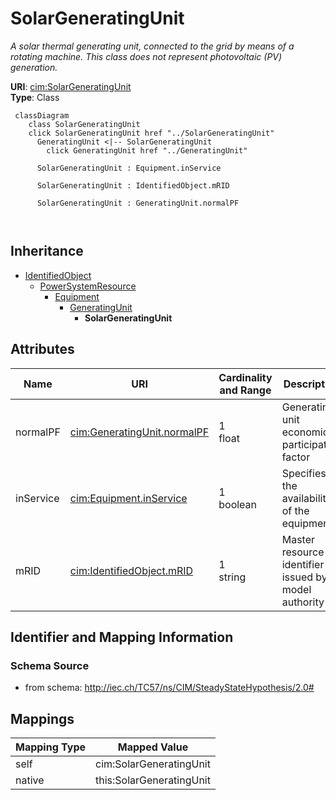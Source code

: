 # SolarGeneratingUnit


_A solar thermal generating unit, connected to the grid by means of a rotating machine.  This class does not represent photovoltaic (PV) generation._





**URI**: [cim:SolarGeneratingUnit](http://iec.ch/TC57/CIM100#SolarGeneratingUnit)<br />
**Type**: Class




```mermaid
 classDiagram
    class SolarGeneratingUnit
    click SolarGeneratingUnit href "../SolarGeneratingUnit"
      GeneratingUnit <|-- SolarGeneratingUnit
        click GeneratingUnit href "../GeneratingUnit"
      
      SolarGeneratingUnit : Equipment.inService
        
      SolarGeneratingUnit : IdentifiedObject.mRID
        
      SolarGeneratingUnit : GeneratingUnit.normalPF
        
      
```





## Inheritance
* [IdentifiedObject](IdentifiedObject.md)
    * [PowerSystemResource](PowerSystemResource.md)
        * [Equipment](Equipment.md)
            * [GeneratingUnit](GeneratingUnit.md)
                * **SolarGeneratingUnit**



## Attributes


| Name | URI | Cardinality and Range | Description | Inheritance |
| ---  | --- | --- | --- | --- |
| normalPF | [cim:GeneratingUnit.normalPF](http://iec.ch/TC57/CIM100#GeneratingUnit.normalPF) | 1 <br />  float  | Generating unit economic participation factor | [GeneratingUnit](GeneratingUnit.md) |
| inService | [cim:Equipment.inService](http://iec.ch/TC57/CIM100#Equipment.inService) | 1 <br />  boolean  | Specifies the availability of the equipment | [Equipment](Equipment.md) |
| mRID | [cim:IdentifiedObject.mRID](http://iec.ch/TC57/CIM100#IdentifiedObject.mRID) | 1 <br />  string  | Master resource identifier issued by a model authority | [IdentifiedObject](IdentifiedObject.md) |









## Identifier and Mapping Information







### Schema Source


* from schema: http://iec.ch/TC57/ns/CIM/SteadyStateHypothesis/2.0#





## Mappings

| Mapping Type | Mapped Value |
| ---  | ---  |
| self | cim:SolarGeneratingUnit |
| native | this:SolarGeneratingUnit |




